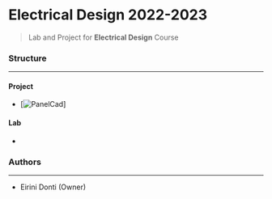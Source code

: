 # Electrical Design 2022-2023
> Lab and Project for **Electrical Design** Course

### Structure
---
#### Project

- [![PanelCad](https://www.ti-soft.com/el/products/software/electricalinst)]
    
#### Lab

-

### Authors
---

- Eirini Donti (Owner)

<!-- ### License
--- -->
